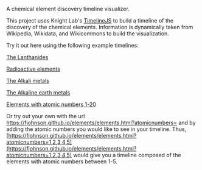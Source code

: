 A chemical element discovery timeline visualizer.
 
This project uses Knight Lab's [TimelineJS](https://timeline.knightlab.com/docs/index.html) to build a timeline of the discovery of the chemical elements. Information is dynamically taken from Wikipedia, Wikidata, and Wikicommons to build the visualization.

Try it out here using the following example timelines:

[The Lanthanides](https://fjohnson.github.io/elements/elements.html?atomicnumbers=57,58,59,60,61,62,63,64,65,66,67,68,69,70,71)

[Radioactive elements](https://fjohnson.github.io/elements/elements.html?atomicnumbers=43,61,84,85,86,87,88,89,90,91,92,93,94,95,96,97,98,99,100,101,102,103,104,105,106,107,108,109,110,111,112,113,114,115,116,117,118)

[The Alkali metals](https://fjohnson.github.io/elements/elements.html?atomicnumbers=3,11,19,37,55,87)

[The Alkaline earth metals](https://fjohnson.github.io/elements/elements.html?atomicnumbers=4,12,20,38,56,88)

[Elements with atomic numbers 1-20](https://fjohnson.github.io/elements/elements.html?atomicnumbers=1,2,3,4,5,6,7,8,9,10,11,12,13,14,15,16,17,18,19,20)

Or try out your own with the url https://fjohnson.github.io/elements/elements.html?atomicnumbers= and by adding the atomic numbers you would like to see in your timeline. Thus, [https://fjohnson.github.io/elements/elements.html?atomicnumbers=1,2,3,4,5](https://fjohnson.github.io/elements/elements.html?atomicnumbers=1,2,3,4,5) would give you a timeline composed of the elements with atomic numbers between 1-5. 


